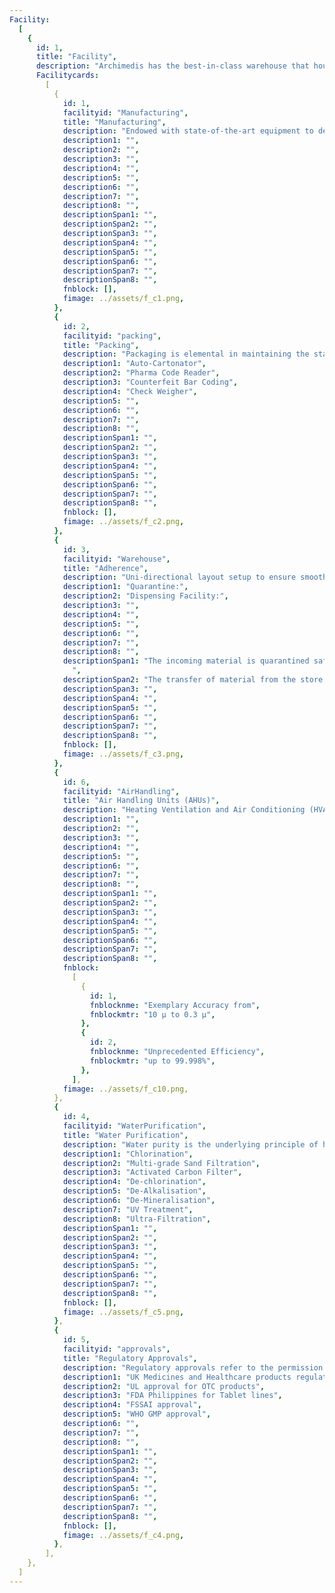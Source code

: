 ```yaml
---
Facility:
  [
    {
      id: 1,
      title: "Facility",
      description: "Archimedis has the best-in-class warehouse that houses well-defined systems and processes. The purity and smooth transfer of material are ensured through three important systems Quarantine, Temperature and Humidity Control & Dispensing",
      Facilitycards:
        [
          {
            id: 1,
            facilityid: "Manufacturing",
            title: "Manufacturing",
            description: "Endowed with state-of-the-art equipment to deliver high quality pharmaceutical products with highest efficiency. Whether it is Automatic Compression Machine which gives improved yield; Online sorting & Weight measurement systems; Automatic Coating Machine; Multi-Track Pouch and Alu-Alu Packing Machine for mass production with online camera identification & rejection systems; we don’t compromise on quality for cost. We pride ourselves on being the few manufacturers to have implemented 1D, 2D bar coding with complete traceability; which in turn has enabled us to offer very competitive prices with best-in-class quality.",
            description1: "",
            description2: "",
            description3: "",
            description4: "",
            description5: "",
            description6: "",
            description7: "",
            description8: "",
            descriptionSpan1: "",
            descriptionSpan2: "",
            descriptionSpan3: "",
            descriptionSpan4: "",
            descriptionSpan5: "",
            descriptionSpan6: "",
            descriptionSpan7: "",
            descriptionSpan8: "",
            fnblock: [],
            fimage: ../assets/f_c1.png,
          },
          {
            id: 2,
            facilityid: "packing",
            title: "Packing",
            description: "Packaging is elemental in maintaining the stability of the medicines. It prevents the molecules from disintegrating thus safeguarding their utility and the trust in the brand. It is important to choose the right material of the right thickness suitable to the specific molecular composition. We at Archimedis understand these facts and have the following systems in place for packaging:",
            description1: "Auto-Cartonator",
            description2: "Pharma Code Reader",
            description3: "Counterfeit Bar Coding",
            description4: "Check Weigher",
            description5: "",
            description6: "",
            description7: "",
            description8: "",
            descriptionSpan1: "",
            descriptionSpan2: "",
            descriptionSpan3: "",
            descriptionSpan4: "",
            descriptionSpan5: "",
            descriptionSpan6: "",
            descriptionSpan7: "",
            descriptionSpan8: "",
            fnblock: [],
            fimage: ../assets/f_c2.png,
          },
          {
            id: 3,
            facilityid: "Warehouse",
            title: "Adherence",
            description: "Uni-directional layout setup to ensure smooth transfer of materials and avoid any chance of mixing materials at any stage. Maintenance and continuous monitoring of temperature and humidity throughout the warehouse. In addition, the following facilities are set up to control any chance of material contaminations",
            description1: "Quarantine:",
            description2: "Dispensing Facility:",
            description3: "",
            description4: "",
            description5: "",
            description6: "",
            description7: "",
            description8: "",
            descriptionSpan1: "The incoming material is quarantined safely from the approved material using tools like demarcation, visual colour pallets, legible labels and separation of areas.
              ",
            descriptionSpan2: "The transfer of material from the store to manufacturing is conducted in completely isolated booths, where only material can enter, conducted under the supervision of the QA team.",
            descriptionSpan3: "",
            descriptionSpan4: "",
            descriptionSpan5: "",
            descriptionSpan6: "",
            descriptionSpan7: "",
            descriptionSpan8: "",
            fnblock: [],
            fimage: ../assets/f_c3.png,
          },
          {
            id: 6,
            facilityid: "AirHandling",
            title: "Air Handling Units (AHUs)",
            description: "Heating Ventilation and Air Conditioning (HVAC) units are spread throughout the premises of the manufacturing, storage, testing and all the other areas of the factory. No cross contamination of materials at any stage is ensured by dedicated AHUs for each process area. Integrated four-level filtration process, with at least 20 air changes per hour.",
            description1: "",
            description2: "",
            description3: "",
            description4: "",
            description5: "",
            description6: "",
            description7: "",
            description8: "",
            descriptionSpan1: "",
            descriptionSpan2: "",
            descriptionSpan3: "",
            descriptionSpan4: "",
            descriptionSpan5: "",
            descriptionSpan6: "",
            descriptionSpan7: "",
            descriptionSpan8: "",
            fnblock: 
              [
                {
                  id: 1,
                  fnblocknme: "Exemplary Accuracy from",
                  fnblockmtr: "10 µ to 0.3 µ",
                },
                {
                  id: 2,
                  fnblocknme: "Unprecedented Efficiency",
                  fnblockmtr: "up to 99.998%",
                },
              ],
            fimage: ../assets/f_c10.png,
          },
          {
            id: 4,
            facilityid: "WaterPurification",
            title: "Water Purification",
            description: "Water purity is the underlying principle of high-quality production so we make sure to achieve the clear, colourless, odourless and tasteless liquid that’s mandated as per cGMP. The exclusively designed Water Generation System goes through a series of purification processes such as:",
            description1: "Chlorination",
            description2: "Multi-grade Sand Filtration",
            description3: "Activated Carbon Filter",
            description4: "De-chlorination",
            description5: "De-Alkalisation",
            description6: "De-Mineralisation",
            description7: "UV Treatment",
            description8: "Ultra-Filtration",
            descriptionSpan1: "",
            descriptionSpan2: "",
            descriptionSpan3: "",
            descriptionSpan4: "",
            descriptionSpan5: "",
            descriptionSpan6: "",
            descriptionSpan7: "",
            descriptionSpan8: "",
            fnblock: [],
            fimage: ../assets/f_c5.png,
          },
          {
            id: 5,
            facilityid: "approvals",
            title: "Regulatory Approvals",
            description: "Regulatory approvals refer to the permission to manufacture products in the facilities (as per the terms of the agreement and applicable law) based on any approval, permit or certification of a Regulatory Authority. We pride ourselves on having achieved the following notable approvals:",
            description1: "UK Medicines and Healthcare products regulatory approvals (UK MHRA)",
            description2: "UL approval for OTC products",
            description3: "FDA Philippines for Tablet lines",
            description4: "FSSAI approval",
            description5: "WHO GMP approval",
            description6: "",
            description7: "",
            description8: "",
            descriptionSpan1: "",
            descriptionSpan2: "",
            descriptionSpan3: "",
            descriptionSpan4: "",
            descriptionSpan5: "",
            descriptionSpan6: "",
            descriptionSpan7: "",
            descriptionSpan8: "",
            fnblock: [],
            fimage: ../assets/f_c4.png,
          },
        ],
    },
  ]
---
```

